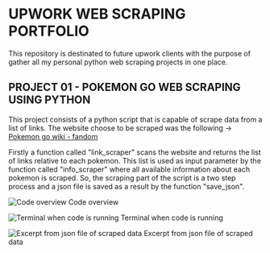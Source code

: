 # UPWORK WEB SCRAPING PORTFOLIO

This repository is destinated to future upwork clients with the purpose of gather all my personal python web scraping projects in one place.

## PROJECT 01 - POKEMON GO WEB SCRAPING USING PYTHON

This project consists of a python script that is capable of scrape data from a list of links. The website choose to be scraped was the following -> [Pokemon go wiki - fandom](https://pokemongo.fandom.com/wiki/)

Firstly a function called "link_scraper" scans the website and returns the list of links relative to each pokemon. This list is used as input parameter by the function called "info_scraper" where all available information about each pokemon is scraped. So, the scraping part of the script is a two step process and a json file is saved as a result by the function "save_json".

![Code overview](https://github.com/fcastro25/upwork_web_scraping_portfolio/blob/main/01.PNG)
Code overview

![Terminal when code is running](https://github.com/fcastro25/upwork_web_scraping_portfolio/blob/main/02.PNG)
Terminal when code is running

![Excerpt from json file of scraped data](https://github.com/fcastro25/upwork_web_scraping_portfolio/blob/main/03.PNG)
Excerpt from json file of scraped data
